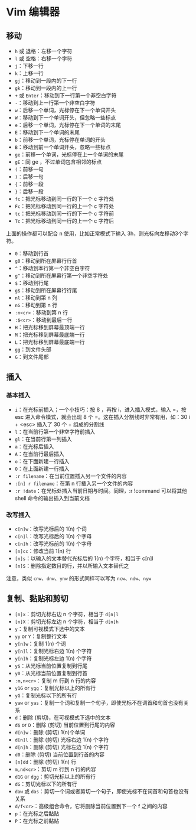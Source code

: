 # Vim 编辑器

## 移动

- `h` 或 退格：左移一个字符
- `l` 或 空格：右移一个字符
- `j`：下移一行
- `k`：上移一行
- `gj`：移动到一段内的下一行
- `gk`：移动到一段内的上一行
- `+` 或  `Enter`：移动到下一行第一个非空白字符
- `-`：移动到上一行第一个非空白字符
- `w`：后移一个单词，光标停在下一个单词开头
- `W`：移动到下一个单词开头，但忽略一些标点
- `e`：后移一个单词，光标停在下一个单词的末尾
- `E`：移动到下一个单词的末尾
- `b`：前移一个单词，光标停在单词的开头
- `B`：移动到前一个单词开头，忽略一些标点
- `ge`：前移一个单词，光标停在上一个单词的末尾
- `gE`：同 ge ，不过单词包含相邻的标点
- `(`：前移一句
- `)`：后移一句
- `{`：前移一段
- `}`：后移一段
- `fc`：把光标移动到同一行的下一个 c 字符处
- `Fc`：把光标移动到同一行的上一个 c 字符处
- `tc`：把光标移动到同一行的下一个 c 字符前
- `Tc`：把光标移动到同一行的上一个 c 字符后

上面的操作都可以配合 n 使用，比如正常模式下输入 3h，则光标向左移动3个字符。

- `0`：移动到行首
- `g0`：移动到所在屏幕行行首
- `^`：移动到本行第一个非空白字符
- `g^`：移动到所在屏幕行第一个非空字符处
- `$`：移动到行尾
- `g$`：移动到所在屏幕行行尾
- `nl`：移动到第 n 列
- `nG`：移动到第 n 行
- `:n<cr>`：移动到第 n 行
- `:$<cr>`：移动到最后一行
- `H`：把光标移到屏幕最顶端一行
- `M`：把光标移到屏幕最底端一行
- `L`：把光标移到屏幕最底端一行
- `gg`：到文件头部
- `G`：到文件尾部

## 插入

### 基本插入

- `i`：在光标前插入；一个小技巧：按 8 ，再按 i，进入插入模式，输入 =，按 esc 进入命令模式，就会出现 8 个 =。这在插入分割线时非常有用，如：30 i + \<esc\> 插入了 30 个 + 组成的分割线
- `l`：在当前行第一个非空字符前插入
- `gl`：在当前行第一列插入
- `a`：在光标后插入
- `A`：在当前行最后插入
- `o`：在下面新建一行插入
- `O`：在上面新建一行插入
- `:r filename`：在当前位置插入另一个文件的内容
- `:[n] r filename`：在第 n 行插入另一个文件的内容
- `:r !date`：在光标处插入当前日期与时间。同理，:r !command 可以将其他 shell 命令的输出插入到当前文档

### 改写插入

- `c[n]w`：改写光标后的 1(n) 个词
- `c[n]l`：改写光标后的 1(n) 个字母
- `c[n]h`：改写光标前的 1(n) 个字母
- `[n]cc`：修改当前 1(n) 行
- `[n]s`：以输入的文本替代光标后的 1(n) 个字符，相当于 c[n]l
- `[n]S`：删除指定数目的行，并以所输入文本替代之

注意，类似 `cnw`、`dnw`、`ynw` 的形式同样可以写为 `ncw`、`ndw`、`nyw`

## 复制、黏贴和剪切

- `[n]x`：剪切光标右边 n 个字符，相当于 `d[n]l`
- `[n]X`：剪切光标左边 n 个字符，相当于 `d[n]h`
- `y`：复制可视模式下选中的文本
- `yy` or `Y`：复制整行文本
- `y[n]w`：复制 1(n) 个词
- `y[n]l`：复制光标右边 1(n) 个字符
- `y[n]h`：复制光标左边 1(n) 个字符
- `y$`：从光标当前位置复制到行尾
- `y0`：从光标当前位置复制到行首
- `:m,n<cr>`：复制 m 行到 n 行的内容
- `y1G` or `ygg`：复制光标以上的所有行
- `yG`：复制光标以下的所有行
- `yaw` or `yas`：复制一个词和复制一个句子，即使光标不在词首和句首也没有关系
- `d`：删除 (剪切)，在可视模式下选中的文本
- `d$` or `D`：删除 (剪切) 当前位置到行尾的内容
- `d[n]w`：删除 (剪切) 1(n)个单词
- `d[n]l`：删除 (剪切) 光标右边 1(n) 个字符
- `d[n]h`：删除 (剪切) 光标左边 1(n) 个字符
- `d0`：删除 (剪切) 当前位置到行首的内容
- `[n]dd`：删除 (剪切) 1(n) 行
- `m,nd<cr>`：剪切 m 行到 n 行的内容
- `d1G` or `dgg`：剪切光标以上的所有行
- `dG`：剪切光标以下的所有行
- `daw` 或 `das`：剪切一个词或者剪切一个句子，即使光标不在词首和句首也没有关系
- `d/f<cr>`：高级组合命令，它将删除当前位置到下一个 f 之间的内容
- `p`：在光标之后黏贴
- `P`：在光标之前黏贴